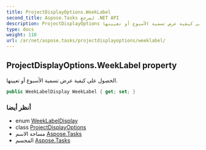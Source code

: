 ```yaml
---
title: ProjectDisplayOptions.WeekLabel
second_title: Aspose.Tasks لمرجع .NET API
description: ProjectDisplayOptions ملكية. الحصول على كيفية عرض تسمية الأسبوع أو تعيينها.
type: docs
weight: 110
url: /ar/net/aspose.tasks/projectdisplayoptions/weeklabel/
---
```

## ProjectDisplayOptions.WeekLabel property

الحصول على كيفية عرض تسمية الأسبوع أو تعيينها.

```csharp
public WeekLabelDisplay WeekLabel { get; set; }
```

### أنظر أيضا

* enum [WeekLabelDisplay](../../weeklabeldisplay/)
* class [ProjectDisplayOptions](../)
* مساحة الاسم [Aspose.Tasks](../../projectdisplayoptions/)
* المجسم [Aspose.Tasks](../../../)


